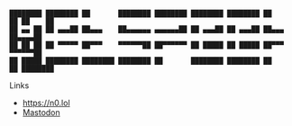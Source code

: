 ```

████████ ████████ ██       ████████ ████████ ████████ ████████ ██    ██ ██    ██
██ ▄▄ ██ ██ ▄▄▄██ ██▄▄▄    ██▄▄▄▄▄▄ ▄▄▄▄▄▄██ ██ ▄▄▄██ ██ ▄▄▄██ ██▄▄▄    ██▄▄▄▄██
██ ██ ██ ██ ▀▀▀▀▀ ██▀▀▀    ▀▀▀▀▀▀██ ██▀▀▀▀▀▀ ██ █████ ██ █████ ██▀▀▀    ▀▀▀▀▀▀██
██ █████ ████████ ████████ ████████ ██       ████████ ████████ ██    ██ ████████
```

Links

- https://n0.lol 
- <a rel="nofollow" href="https://haunted.computer/@netspooky" rel="me">Mastodon</a>
